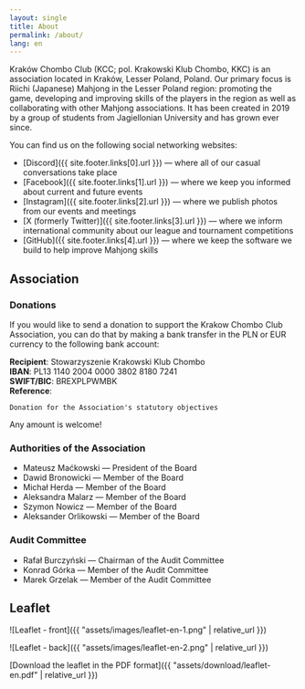 ```yaml
---
layout: single
title: About
permalink: /about/
lang: en
---
```


Kraków Chombo Club (KCC; pol. Krakowski Klub Chombo, KKC) is an association located in Kraków, Lesser Poland, Poland. Our primary focus is Riichi (Japanese) Mahjong in the Lesser Poland region: promoting the game, developing and improving skills of the players in the region as well as collaborating with other Mahjong associations. It has been created in 2019 by a group of students from Jagiellonian University and has grown ever since.

You can find us on the following social networking websites:
* [Discord]({{ site.footer.links[0].url }}) — where all of our casual conversations take place
* [Facebook]({{ site.footer.links[1].url }}) — where we keep you informed about current and future events
* [Instagram]({{ site.footer.links[2].url }}) — where we publish photos from our events and meetings
* [X (formerly Twitter)]({{ site.footer.links[3].url }}) — where we inform international community about our league and tournament competitions
* [GitHub]({{ site.footer.links[4].url }}) — where we keep the software we build to help improve Mahjong skills

## Association

### Donations

If you would like to send a donation to support the Krakow Chombo Club Association, you can do that by making a bank transfer in the PLN or EUR currency to the following bank account:

**Recipient**: Stowarzyszenie Krakowski Klub Chombo\
**IBAN**: PL13 1140 2004 0000 3802 8180 7241\
**SWIFT/BIC**: BREXPLPWMBK\
**Reference**:
```
Donation for the Association's statutory objectives
```

Any amount is welcome!

### Authorities of the Association

* Mateusz Maćkowski — President of the Board
* Dawid Bronowicki — Member of the Board
* Michał Herda — Member of the Board
* Aleksandra Malarz — Member of the Board
* Szymon Nowicz — Member of the Board
* Aleksander Orlikowski — Member of the Board

### Audit Committee

* Rafał Burczyński — Chairman of the Audit Committee
* Konrad Górka — Member of the Audit Committee
* Marek Grzelak — Member of the Audit Committee

## Leaflet

![Leaflet - front]({{ "assets/images/leaflet-en-1.png" | relative_url }})

![Leaflet - back]({{ "assets/images/leaflet-en-2.png" | relative_url }})

[Download the leaflet in the PDF format]({{ "assets/download/leaflet-en.pdf" | relative_url }})
